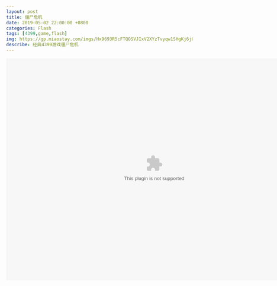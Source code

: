 ```yaml
---
layout: post
title: 僵尸危机
date: 2019-05-02 22:00:00 +0800
categories: Flash
tags: [4399,game,flash]
img: https://gp.miaostay.com/imgs/Hx9693R5cFTQOSVJIxV2XYzTvyqw1SHgKj6jGHBHjB5MzF9TIrCYL3E1wiVuei5LdCVf3TAIeFV-XrR8p_YaqKyZQrGbXxB6YEKucRfbHrG86e4Sbmhf6-NSW7sAdKIj2ncmypG4nxw72sD-zTNldwqDmV2mYhqHpgARCpJPxUMc9iKsXdW0Pe9iR_mxPtxIW72I4cX25D2L68FQShy7l8cD78EoD4SQXd692FPXZdQICTFlzQ1AMu1bUjn2LbVEi9JY3W1guO5EZcJWslWVBTZcJygE2lKNcZspEW27WxDPOiDxmbROaxdUqXkVQmTM9uKYdiiOkcYG5LLe8uj5VBvyt3Nb1LeSoVSYiSvFfylsqV6Nd1qQ5JCqHKLNxEbB-r57cr1ktYXF-KEpecBKDMpUUdPsDiWuk4geN7nCxG9fPSgLTiw4IqWitOlZK8_WNBsSINYW7_UdKUx0Wp2RnEX0p7ZsH19V-idkcXKLVJXweW_XpV15LFG01riKPp-xTjDTm403PGfmcIBG2xdDsLwy_VhqOAJfkwmnslc2yApFpBmU65hRV2p4R9zOMmzg_vXYJ47X2OKhMlw3S85b8ZbqzAzQ0-muQHpzyEs7tp9TiEAjEbq7UQ5BCBiW2LBIDYHekd7N2QT3IBcyJaKTrg8raNF9vM7bZDoRM7yujaPYhdYFlYbZIa2x-0lWSDPZeouen7N2GSxqU_glhT-s4PTLAQ=w1435-h442-no
describe: 经典4399游戏僵尸危机
---
```


<object width="800" height="600" data="/flash/%E5%83%B5%E5%B0%B8%E5%8D%B1%E6%9C%BA.swf"></object>